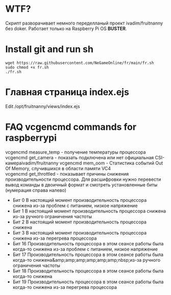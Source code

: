 # WTF?
Скрипт разворачивает немного переделланый проект ivadim/fruitnanny без doker. Работает только на Raspberry Pi OS **BUSTER**.

# Install git and run sh
```
wget https://raw.githubusercontent.com/NeGameOnline/fr/main/fr.sh
sudo chmod +x fr.sh
./fr.sh
```

# Главная страница index.ejs
Edit  /opt/fruitnanny/views/index.ejs

# FAQ vcgencmd commands for raspberrypi
vcgencmd measure_temp - получение температуры процессора \
vcgencmd get_camera - показать подключена или нет официальная CSI-камераivadim/fruitnanny
vcgencmd mem_oom - Статистика событий Out Of Memory, случившихся в области памяти VC4 \
vcgencmd get_throttled - показывает причины снижения производительности процессора. Для расшифровки нужно перевести вывод команды в двоичный формат и смотреть установленные биты (нумерация справа налево)
- Бит 0 В настоящий момент производительность процессора снижена из-за проблем с питанием, низкое напряжение
- Бит 1 В настоящий момент производительность процессора снижена из-за ручного ограничения частоты
- Бит 2 В настоящий момент производительность процессора снижена
- Бит 3 В настоящий момент производительность процессора снижена из-за перегрева процессора
- Бит 16 Производительность процессора в этом сеансе работы была когда-то снижена из-за проблем с питанием, низкое напряжение
- Бит 17 Производительность процессора в этом сеансе работы была когда-то снижена&amp;amp;amp;amp;amp;amp;amp;nbsp;из-за ручного ограничения частоты
- Бит 18 Производительность процессора в этом сеансе работы была когда-то снижена
- Бит 19 Производительность процессора в этом сеансе работы была когда-то снижена из-за перегрева процессора

